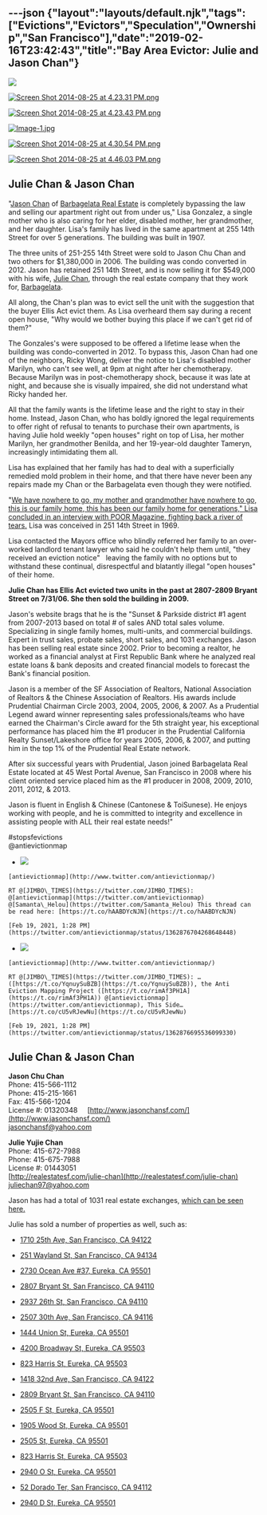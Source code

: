 ---json
{"layout":"layouts/default.njk","tags":["Evictions","Evictors","Speculation","Ownership","San Francisco"],"date":"2019-02-16T23:42:43","title":"Bay Area Evictor: Julie and Jason Chan"}
---

![](https://images.squarespace-cdn.com/content/v1/52b7d7a6e4b0b3e376ac8ea2/1409009044595-BR3CWMY07932ATSJB96V/ke17ZwdGBToddI8pDm48kNKU_v8gJAcxDrmB-soKvj1Zw-zPPgdn4jUwVcJE1ZvWEtT5uBSRWt4vQZAgTJucoTqqXjS3CfNDSuuf31e0tVH7wdpQi_gwH_-rfgB8xc3aCDYU5QsKfHvKofLxtwAwA5XleA9PsoOHujT9UMkA80c/image-asset.jpeg)

[![Screen Shot 2014-08-25 at 4.23.31 PM.png](https://images.squarespace-cdn.com/content/v1/52b7d7a6e4b0b3e376ac8ea2/1409008734436-SQTD64RBE9RZUXXLBOZV/ke17ZwdGBToddI8pDm48kFVaIVP92VGWt6SjiBcGwuVZw-zPPgdn4jUwVcJE1ZvWhcwhEtWJXoshNdA9f1qD7ZwM3Bqv4xiJMJiFmL59MusaGrESiEIzGJe2iHGoG9uARSLSgMEyO8UrE7MyQb-Ubg/Screen+Shot+2014-08-25+at+4.23.31+PM.png)](https://images.squarespace-cdn.com/content/v1/52b7d7a6e4b0b3e376ac8ea2/1409008734436-SQTD64RBE9RZUXXLBOZV/ke17ZwdGBToddI8pDm48kFVaIVP92VGWt6SjiBcGwuVZw-zPPgdn4jUwVcJE1ZvWhcwhEtWJXoshNdA9f1qD7ZwM3Bqv4xiJMJiFmL59MusaGrESiEIzGJe2iHGoG9uARSLSgMEyO8UrE7MyQb-Ubg/Screen+Shot+2014-08-25+at+4.23.31+PM.png) 

[![Screen Shot 2014-08-25 at 4.23.43 PM.png](https://images.squarespace-cdn.com/content/v1/52b7d7a6e4b0b3e376ac8ea2/1409008734460-UT8GOHJJHXSH1USV13E7/ke17ZwdGBToddI8pDm48kHjzdwZ2iYYhjA9ZmMjPHkZZw-zPPgdn4jUwVcJE1ZvWhcwhEtWJXoshNdA9f1qD7TtM594zIdQAwli_U78u76LZlnpU5-d2GxBIF2TpREkBX9AmfcM8jXHDVLGfjE-GdA/Screen+Shot+2014-08-25+at+4.23.43+PM.png)](https://images.squarespace-cdn.com/content/v1/52b7d7a6e4b0b3e376ac8ea2/1409008734460-UT8GOHJJHXSH1USV13E7/ke17ZwdGBToddI8pDm48kHjzdwZ2iYYhjA9ZmMjPHkZZw-zPPgdn4jUwVcJE1ZvWhcwhEtWJXoshNdA9f1qD7TtM594zIdQAwli_U78u76LZlnpU5-d2GxBIF2TpREkBX9AmfcM8jXHDVLGfjE-GdA/Screen+Shot+2014-08-25+at+4.23.43+PM.png) 

[![Image-1.jpg](https://images.squarespace-cdn.com/content/v1/52b7d7a6e4b0b3e376ac8ea2/1409008860925-N4VL35CDIK18PVG3E346/ke17ZwdGBToddI8pDm48kBelsVAev15nrlBAFMzKsdEUqsxRUqqbr1mOJYKfIPR7LoDQ9mXPOjoJoqy81S2I8PaoYXhp6HxIwZIk7-Mi3Tsic-L2IOPH3Dwrhl-Ne3Z2tU2ReFwpVgSm7x-SgOFtAmJMoyi-Ta5HHhO2BVXHKKXdZR9z9mxWb0yLUToVqwSd/Image-1.jpg)](https://images.squarespace-cdn.com/content/v1/52b7d7a6e4b0b3e376ac8ea2/1409008860925-N4VL35CDIK18PVG3E346/ke17ZwdGBToddI8pDm48kBelsVAev15nrlBAFMzKsdEUqsxRUqqbr1mOJYKfIPR7LoDQ9mXPOjoJoqy81S2I8PaoYXhp6HxIwZIk7-Mi3Tsic-L2IOPH3Dwrhl-Ne3Z2tU2ReFwpVgSm7x-SgOFtAmJMoyi-Ta5HHhO2BVXHKKXdZR9z9mxWb0yLUToVqwSd/Image-1.jpg) 

[![Screen Shot 2014-08-25 at 4.30.54 PM.png](https://images.squarespace-cdn.com/content/v1/52b7d7a6e4b0b3e376ac8ea2/1409008927835-L98G5CFKHC95UB2SE36J/ke17ZwdGBToddI8pDm48kNbEXRHtu-VOR1wJRHERZf5Zw-zPPgdn4jUwVcJE1ZvWhcwhEtWJXoshNdA9f1qD7XxG-9FZQiNMT_ZdcQnlMXbLaTBSKfpuyJ0Mjifv1iZd2pRTjiMatmd_O3kc0H5WVA/Screen+Shot+2014-08-25+at+4.30.54+PM.png)](https://images.squarespace-cdn.com/content/v1/52b7d7a6e4b0b3e376ac8ea2/1409008927835-L98G5CFKHC95UB2SE36J/ke17ZwdGBToddI8pDm48kNbEXRHtu-VOR1wJRHERZf5Zw-zPPgdn4jUwVcJE1ZvWhcwhEtWJXoshNdA9f1qD7XxG-9FZQiNMT_ZdcQnlMXbLaTBSKfpuyJ0Mjifv1iZd2pRTjiMatmd_O3kc0H5WVA/Screen+Shot+2014-08-25+at+4.30.54+PM.png) 

[![Screen Shot 2014-08-25 at 4.46.03 PM.png](https://images.squarespace-cdn.com/content/v1/52b7d7a6e4b0b3e376ac8ea2/1409009846944-BDS5NJWA4FLWER7SXJ7V/ke17ZwdGBToddI8pDm48kO4NXMSWVUJctm8It4GEXzJZw-zPPgdn4jUwVcJE1ZvWQUxwkmyExglNqGp0IvTJZUJFbgE-7XRK3dMEBRBhUpzq1Ii6M9YoxeGEC-GfMFA663ecQJszRk28pTmXCIrQmh2wm4_t2O5g2jBPAJlKlRE/Screen+Shot+2014-08-25+at+4.46.03+PM.png)](https://images.squarespace-cdn.com/content/v1/52b7d7a6e4b0b3e376ac8ea2/1409009846944-BDS5NJWA4FLWER7SXJ7V/ke17ZwdGBToddI8pDm48kO4NXMSWVUJctm8It4GEXzJZw-zPPgdn4jUwVcJE1ZvWQUxwkmyExglNqGp0IvTJZUJFbgE-7XRK3dMEBRBhUpzq1Ii6M9YoxeGEC-GfMFA663ecQJszRk28pTmXCIrQmh2wm4_t2O5g2jBPAJlKlRE/Screen+Shot+2014-08-25+at+4.46.03+PM.png) 

Julie Chan & Jason Chan
-----------------------

"[J](http://realestatesf.com/jason-chan)[ason Chan](http://realestatesf.com/jason-chan) of [Barbagelata Real Estate](http://realestatesf.com/) is completely bypassing the law and selling our apartment right out from under us," Lisa Gonzalez, a single mother who is also caring for her elder, disabled mother, her grandmother, and her daughter. Lisa's family has lived in the same apartment at 255 14th Street for over 5 generations. The building was built in 1907.

The three units of 251-255 14th Street were sold to Jason Chu Chan and two others for $1,380,000 in 2006. The building was condo converted in 2012. Jason has retained 251 14th Street, and is now selling it for $549,000 with his wife, [Julie Chan](http://realestatesf.com/julie-chan), through the real estate company that they work for, [Barbagelata](http://realestatesf.com/).

All along, the Chan's plan was to evict sell the unit with the suggestion that the buyer Ellis Act evict them. As Lisa overheard them say during a recent open house, "Why would we bother buying this place if we can't get rid of them?"

The Gonzales's were supposed to be offered a lifetime lease when the building was condo-converted in 2012. To bypass this, Jason Chan had one of the neighbors, Ricky Wong, deliver the notice to Lisa's disabled mother Marilyn, who can't see well, at 9pm at night after her chemotherapy. Because Marilyn was in post-chemotherapy shock, because it was late at night, and because she is visually impaired, she did not understand what Ricky handed her.

All that the family wants is the lifetime lease and the right to stay in their home. Instead, Jason Chan, who has boldly ignored the legal requirements to offer right of refusal to tenants to purchase their own apartments, is having Julie hold weekly "open houses" right on top of Lisa, her mother Marilyn, her grandmother Benilda, and her 19-year-old daughter Tameryn, increasingly intimidating them all.

Lisa has explained that her family has had to deal with a superficially remedied mold problem in their home, and that there have never been any repairs made my Chan or the Barbagelata even though they were notified.

"[We have nowhere to go, my mother and grandmother have nowhere to go, this is our family home, this has been our family home for generations," Lisa concluded in an interview with POOR Magazine, fighting back a river of tears.](http://www.poormagazine.org/node/5170) Lisa was conceived in 251 14th Street in 1969.

Lisa contacted the Mayors office who blindly referred her family to an over-worked landlord tenant lawyer who said he couldn't help them until, "they received an eviction notice"   leaving the family with no options but to withstand these continual, disrespectful and blatantly illegal "open houses" of their home.

**Julie Chan has Ellis Act evicted two units in the past at 2807-2809 Bryant Street on 7/31/06. She then sold the building in 2009.**

Jason's website brags that he is the "Sunset & Parkside district #1 agent from 2007-2013 based on total # of sales AND total sales volume. Specializing in single family homes, multi-units, and commercial buildings. Expert in trust sales, probate sales, short sales, and 1031 exchanges. Jason has been selling real estate since 2002. Prior to becoming a realtor, he worked as a financial analyst at First Republic Bank where he analyzed real estate loans & bank deposits and created financial models to forecast the Bank's financial position.  
  
Jason is a member of the SF Association of Realtors, National Association of Realtors & the Chinese Association of Realtors. His awards include Prudential Chairman Circle 2003, 2004, 2005, 2006, & 2007. As a Prudential Legend award winner representing sales professionals/teams who have earned the Chairman's Circle award for the 5th straight year, his exceptional performance has placed him the #1 producer in the Prudential California Realty Sunset/Lakeshore office for years 2005, 2006, & 2007, and putting him in the top 1% of the Prudential Real Estate network.  
  
After six successful years with Prudential, Jason joined Barbagelata Real Estate located at 45 West Portal Avenue, San Francisco in 2008 where his client oriented service placed him as the #1 producer in 2008, 2009, 2010, 2011, 2012, & 2013.  
  
Jason is fluent in English & Chinese (Cantonese & ToiSunese). He enjoys working with people, and he is committed to integrity and excellence in assisting people with ALL their real estate needs!"

#stopsfevictions  
@antievictionmap

*    [![](https://pbs.twimg.com/profile_images/609858964554039296/u2YJ3jBQ_normal.jpg)](http://www.twitter.com/antievictionmap/) 
    
    [antievictionmap](http://www.twitter.com/antievictionmap/)
    
    RT @[JIMBO\_TIMES](https://twitter.com/JIMBO_TIMES): @[antievictionmap](https://twitter.com/antievictionmap) @[Samanta\_Helou](https://twitter.com/Samanta_Helou) This thread can be read here: [https://t.co/hAABDYcNJN](https://t.co/hAABDYcNJN)
    
    [Feb 19, 2021, 1:28 PM](https://twitter.com/antievictionmap/status/1362876704268648448)
    
*    [![](https://pbs.twimg.com/profile_images/609858964554039296/u2YJ3jBQ_normal.jpg)](http://www.twitter.com/antievictionmap/) 
    
    [antievictionmap](http://www.twitter.com/antievictionmap/)
    
    RT @[JIMBO\_TIMES](https://twitter.com/JIMBO_TIMES): …([https://t.co/YqnuySuBZB](https://t.co/YqnuySuBZB)), the Anti Eviction Mapping Project ([https://t.co/rimAf3PH1A](https://t.co/rimAf3PH1A)) @[antievictionmap](https://twitter.com/antievictionmap), This Side… [https://t.co/cU5vRJewNu](https://t.co/cU5vRJewNu)
    
    [Feb 19, 2021, 1:28 PM](https://twitter.com/antievictionmap/status/1362876695536099330)
    

Julie Chan & Jason Chan
-----------------------

**Jason Chu Chan**  
Phone: 415-566-1112  
Phone: 415-215-1661    
Fax: 415-566-1204  
License #: 01320348     [http://www.jasonchansf.com/](http://www.jasonchansf.com/)  
[jasonchansf@yahoo.com](mailto:jasonchansf@yahoo.com)

**Julie Yujie Chan**  
Phone: 415-672-7988  
Phone: 415-675-7988  
License #: 01443051  
[http://realestatesf.com/julie-chan](http://realestatesf.com/julie-chan)  
juliechan97@yahoo.com

Jason has had a total of 1031 real estate exchanges, [which can be seen here.](http://www.jasonchansf.com/)

Julie has sold a number of properties as well, such as:

*   [1710 25th Ave, San Francisco, CA 94122](http://www.advancedbackgroundchecks.com/address/1710/25th/San%20Francisco/CA)
    
*   [251 Wayland St, San Francisco, CA 94134](http://www.advancedbackgroundchecks.com/address/251/Wayland/San%20Francisco/CA)
    
*   [2730 Ocean Ave #37, Eureka, CA 95501](http://www.advancedbackgroundchecks.com/address/2730/Ocean/Eureka/CA)
    
*   [2807 Bryant St, San Francisco, CA 94110](http://www.advancedbackgroundchecks.com/address/2807/Bryant/San%20Francisco/CA)
    
*   [2937 26th St, San Francisco, CA 94110](http://www.advancedbackgroundchecks.com/address/2937/26th/San%20Francisco/CA)
    
*   [2507 30th Ave, San Francisco, CA 94116](http://www.advancedbackgroundchecks.com/address/2507/30th/San%20Francisco/CA)
    
*   [1444 Union St, Eureka, CA 95501](http://www.advancedbackgroundchecks.com/address/1444/Union/Eureka/CA)
    
*   [4200 Broadway St, Eureka, CA 95503](http://www.advancedbackgroundchecks.com/address/4200/Broadway/Eureka/CA)
    
*   [823 Harris St, Eureka, CA 95503](http://www.advancedbackgroundchecks.com/address/823/Harris/Eureka/CA)
    
*   [1418 32nd Ave, San Francisco, CA 94122](http://www.advancedbackgroundchecks.com/address/1418/32nd/San%20Francisco/CA)
    
*   [2809 Bryant St, San Francisco, CA 94110](http://www.advancedbackgroundchecks.com/address/2809/Bryant/San%20Francisco/CA)
    
*   [2505 F St, Eureka, CA 95501](http://www.advancedbackgroundchecks.com/address/2505/F/Eureka/CA)
    
*   [1905 Wood St, Eureka, CA 95501](http://www.advancedbackgroundchecks.com/address/1905/Wood/Eureka/CA)
    
*   [2505 St, Eureka, CA 95501](http://www.advancedbackgroundchecks.com/address/2505/St/Eureka/CA)
    
*   [823 Harris St, Eureka, CA 95503](http://www.advancedbackgroundchecks.com/address/823/Harris/Eureka/CA)
    
*   [2940 O St, Eureka, CA 95501](http://www.advancedbackgroundchecks.com/address/2940/O/Eureka/CA)
    
*   [52 Dorado Ter, San Francisco, CA 94112](http://www.advancedbackgroundchecks.com/address/52/Dorado/San%20Francisco/CA)
    
*   [2940 D St, Eureka, CA 95501](http://www.advancedbackgroundchecks.com/address/2940/D/Eureka/CA)